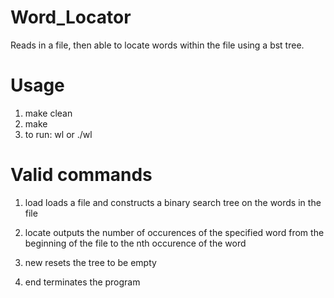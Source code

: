 # Word_Locator
Reads in a file, then able to locate words within the file using a bst tree.

# Usage
1. make clean
2. make 
3. to run: wl or ./wl

# Valid commands
1. load <filename>
  loads a file and constructs a binary search tree on the words in the file


2. locate <word> <n>
  outputs the number of occurences of the specified word from the beginning of the file to the nth occurence of the word

3. new
  resets the tree to be empty

4. end
  terminates the program
